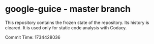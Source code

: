 # google-guice - master branch

This repository contains the frozen state of the repository.
Its history is cleared. It is used only for static code
analysis with Codacy.

Commit Time: 1734428036